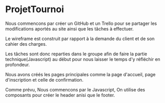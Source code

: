 # ProjetTournoi
Nous commencons par créer un GitHub et un Trello pour se partager les modifications aportés au site ainsi que les tâches à effectuer.

Le wireframe est construit par rapport à la demande du client et de son cahier des charges.

Les tâches sont donc reparties dans le groupe afin de faire la partie technique(Javascript) au début pour nous laisser le temps d'y réfléchir en profondeur.

Nous avons créés les pages principales comme la page d'accueil, page d'inscription et celle de confirmation.

Comme prévu, Nous commencons par le Javascript, On utilise des composants pour créer le header anisi que le footer.